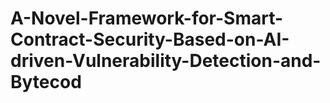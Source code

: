 # A-Novel-Framework-for-Smart-Contract-Security-Based-on-AI-driven-Vulnerability-Detection-and-Bytecod